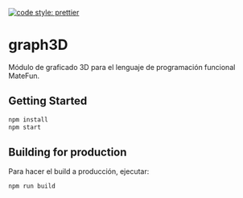[![code style: prettier](https://img.shields.io/badge/code_style-prettier-ff69b4.svg?style=flat-square)](https://github.com/prettier/prettier)

# graph3D

Módulo de graficado 3D para el lenguaje de programación funcional MateFun.

## Getting Started

```bash
npm install
npm start
```

## Building for production

Para hacer el build a producción, ejecutar:

```bash
npm run build
```
